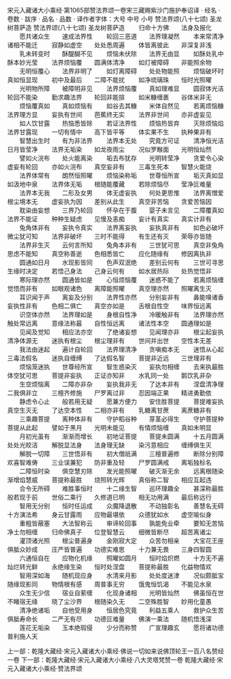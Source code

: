 宋元入藏诸大小乘经·第1065部赞法界颂一卷宋三藏赐紫沙门施护奉诏译
· 经名 · 卷数 · 跋序
· 品名 · 品数 · 译作者字体：大号 中号 小号
赞法界颂(八十七颂)
圣龙树菩萨造
赞法界颂(八十七颂)
圣龙树菩萨造
　　归命十方佛　　法身及报化
　　愿共诸众生　　速成法界性
　　轮回三恶道　　法界理凝然
　　本来常清净　　诸相不能迁
　　寂静如虚空　　处处悉周遍
　　体皆离彼此　　非深复非浅
　　乳未转变时　　酥醍醐不见
　　烦恼未伏除　　法界无由显
　　如酥处乳中　　酥本妙光莹
　　法界烦恼覆　　圆满体清净
　　如灯被障碍　　非能照余物
　　无明恒覆心　　法界非明了
　　如灯离障碍　　处处物能照
　　烦恼破坏时　　真如恒显现
　　初中及最后　　二障不能扰
　　如净琉璃珠　　恒时光照曜
　　光明物所障　　被障明非见
　　法界烦恼覆　　真如理难显
　　圆寂体光洁　　轮回不能染
　　勤求趣法界　　轮回非能揜
　　如米糠缠裹　　谷体米非无
　　烦恼覆真如　　真如烦恼有
　　如谷去其糠　　米体自然见
　　若离烦恼糠　　法界理方显
　　妄执有世间　　芭蕉终无实
　　法界非世间　　亦非虚妄见
　　如人饮甘露　　热恼悉皆除
　　若证法界性　　烦恼热皆弃
　　灭除烦恼焰　　法界甘露现
　　一切有情中　　高下皆平等
　　体实果不生　　执种果非有
　　智慧出生时　　有为非法界
　　法界本无处　　究竟方可证
　　清净恒光洁　　日月皆莹净
　　法界无垢染　　如龙夜雨尘
　　况似罗睺面　　光明恒灿然
　　譬如火浣布　　处火能离染
　　垢去布犹存　　光明转莹净
　　贪爱令心染　　虚妄有轮回
　　亦如火浣布　　真空妄非有
　　三毒生死本　　智慧火能烧
　　法界体常有　　朗然恒照曜
　　烦恼染称垢　　世尊恒所宣
　　垢灭真如显　　如汲地中泉
　　法界体无垢　　根随能覆藏
　　若除烦恼尽　　莹净叵难量
　　法界本无我　　二形及女男
　　体无虚妄执　　何处更思惟
　　法界离憎爱　　根尘境本无
　　虚妄执为因　　差别从此生
　　真空非苦恼　　贪爱苦恼因
　　耽染由妄想　　三界乃轮回
　　怀孕在于腹　　婴子未言见
　　二障覆真如　　法界不能证
　　种种生疑虑　　见慢及恚痴
　　妄计有真实　　真实计非有
　　兔角体非有　　妄执令真实
　　法界离妄执　　妄执真非有
　　如色必破坏　　微尘犹可知
　　法界非破坏　　三时不能得
　　有生还有灭　　荣辱亦皆随
　　法界非生灭　　云何言所知
　　兔角本非有　　三世犹可思
　　真空非兔角　　思虑不能知
　　真空称善逝　　色相悉皆亡
　　应化随缘有　　修因离执非
　　圆通如日月　　水现影皆同
　　色声双泯绝　　差别云何有
　　三世可寻思　　生缘时决定
　　若悟己身法　　己身云何有
　　如水居热际　　处热觉悟非
　　寒际理亦然　　圆通皆如是
　　心恒烦恼覆　　迷惑不能了
　　若离烦恼缠　　觉悟而非有
　　如眼观诸色　　离障能照曜
　　真空理亦然　　照曜离生灭
　　耳识闻于声　　离妄及分别
　　法界性亦然　　分别妄非有
　　鼻能嗅诸香　　妄执性非有
　　色相二俱亡　　真空亦如是
　　舌根自性空　　味界恒远离
　　识空体亦然　　法界理如是
　　身根自性净　　冷暖触非有
　　法界理亦然　　触处常远离
　　意缘法称最　　自性恒远离
　　诸法性本空　　圆通理如是
　　见闻及觉知　　相应法亦空
　　了绝诸妄想　　见闻理亦非
　　根尘起妄执　　清净体源无
　　迷执有根尘　　根尘理非有
　　世间并出世　　空性本无差
　　我法由迷起　　遍计自轮回
　　法界理清净　　贪嗔痴本无
　　迷悟从心起　　三毒法假名
　　迷执自缠缚　　了达假名智
　　菩提非近远　　三世理非有
　　烦恼笼迷执　　世尊经所宣
　　智生惑染灭　　妄执勿相缠
　　去来执最胜　　体空犹可思
　　菩提非妄执　　正证亦知非
　　水乳同一处　　鹅饮乳非杂
　　生空烦恼离　　二障亦非杂
　　妄执我非无　　了达本非有
　　涅盘清净理　　二我俱非立
　　三檀齐修施　　尸罗离过非
　　忍因端正果　　精进勇勤依
　　静虑令心止　　般若用无疑
　　愿兼方便力　　安住胜菩提
　　菩提难妄执　　真空生灭无
　　了达空本性　　二相亦非有
　　乳糖离甘蔗　　离蔗糖非有
　　三乘趣菩提　　离种体非有
　　守护稻谷种　　芽茎必得生
　　守护菩提种　　菩提从此起
　　譬如于黑月　　光明未能见
　　有情烦恼缠　　真如未明显
　　月初光虽有　　渐渐而增长
　　初地证菩提　　菩提未圆满
　　十五月圆满　　处处光皎洁
　　解脱显法身　　法身理无缺
　　染污意相应　　缠缚俱生灭
　　解脱一切障　　三世悟非有
　　初大僧祇满　　三檀普遍修
　　断除分别障　　欢喜智难俦
　　三业误兼犯　　防非重及轻
　　尸罗圆满戒　　离垢独标名
　　二障恒时染　　俱空慧刃除
　　发光能照曜　　破灭渐无余
　　远离根随染　　渐增焰慧威
　　菩提称最胜　　烧照转光辉
　　真俗称二智　　相应互起违
　　合令无所碍　　难胜事恒时
　　十二缘生智　　巡环理趣全
　　甚深称最胜　　般若现于前
　　世俗二乘行　　久修道已明
　　相无功用满　　最后称远行
　　智用无分别　　恒时任运成
　　众魔降退散　　不动独彰名
　　善慧名无碍　　十方演法希
　　身云甘露雨　　应物最堪依
　　众德犹如水　　虚空喻似身
　　重粗皆蔽塞　　大法智称云
　　审谛轮回事　　孰能免业牵
　　要知无苦恼　　净土勿相缠
　　归命佛真子　　位登智慧云
　　细微皆断尽　　超苦离诸尘
　　灌顶诸光照　　根尘普遍身
　　金刚寂大定　　众苦勿相亲
　　大宝花王座　　俱胝众妙成
　　庄严皆普遍　　功德实难思
　　十力兼无畏　　三身四智圆
　　六通恒自在　　应物化机缘
　　照曜如圆月　　恒时焰炽燃
　　十方无不遍　　灿烂转光鲜
　　永绝缘生染　　恒时处涅盘
　　菩提称最胜　　化益物情欢
　　智用深如海　　随机现应身
　　水清来月影　　处处度迷津
　　况似颇胝宝　　随缘现影同
　　物情根有感　　周普事无穷
　　饿鬼恒饥渴　　不能见水泉
　　众生无少信　　宿业自萦缠
　　化现身诸相　　光明皆灿然
　　佛虽恒在世　　不睹宿无缘
　　晓了尘沙界　　根随染久无
　　二空殊胜智　　妙用化童愚
　　清净绝诸垢　　自他受用身
　　恒居色究竟　　利益五乘人
　　救护众生苦　　俱胝寿命长
　　二严无有尽　　功德叵难量
　　佛演一乘法　　随机悟浅深
　　莲花无垢染　　玉本绝瑕侵
　　少分而称赞　　广宣理趣玄
　　愿将诸功德　　普利施人天

上一部：乾隆大藏经·宋元入藏诸大小乘经·佛说一切如来说佛顶轮王一百八名赞经一卷
下一部：乾隆大藏经·宋元入藏诸大小乘经·八大灵塔梵赞一卷
乾隆大藏经·宋元入藏诸大小乘经·赞法界颂